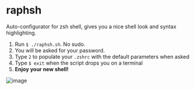 # raphsh
Auto-configurator for zsh shell, gives you a nice shell look and syntax highlighting.

1. Run `$ ./raphsh.sh`. No sudo.
1. You will be asked for your password.
1. Type `2` to populate your `.zshrc` with the default parameters when asked
1. Type `$ exit` when the script drops you on a terminal
1. **Enjoy your new shell!**

![image](https://user-images.githubusercontent.com/9111357/51131465-1cab5c80-1830-11e9-85e6-6485b7b15f7d.png)

